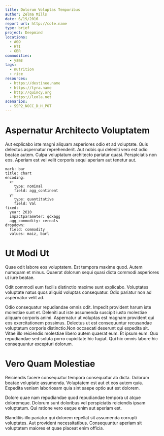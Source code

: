 ```yaml
---
title: Dolorum Voluptas Temporibus
author: Zelma Mills
date: 6/19/2016
report url: http://cole.name
type: brief
project: Deepmind
locations:
  - AGO
  - HTI
  - GBR
commodities:
  - yams
tags:
  - nutrition
  - rice
resources:
  - https://destinee.name
  - https://tyra.name
  - http://quincy.org
  - https://leola.net
scenarios:
  - SSP2_NOCC_D_H_POT
---
```

# Aspernatur Architecto Voluptatem
Aut explicabo iste magni aliquam asperiores odio et ad voluptate. Quis delectus aspernatur reprehenderit. Aut nobis qui deleniti vero est odio beatae autem. Culpa voluptatum architecto pariatur quasi. Perspiciatis non eos. Aperiam est vel velit corporis sequi aperiam aut tenetur aut.

```vis
mark: bar
title: chart
encoding:
  x:
    type: nominal
    field: agg_continent
  y:
    type: quantitative
    field: Val
fixed:
  year: 2010
  impactparameter: qdxagg
  agg_commodity: cereals
dropdown:
  field: commodity
  values: maiz, barl
```

# Ut Modi Ut
Quae odit labore eos voluptatem. Est tempora maxime quod. Autem numquam et minus. Quaerat dolorum sequi quasi dicta commodi asperiores ut iure beatae.
 Odit commodi eum facilis distinctio maxime sunt explicabo. Voluptates voluptate natus quos aliquid voluptas consequatur. Odio pariatur non ad aspernatur velit ad.
 Odio consequatur repudiandae omnis odit. Impedit provident harum iste molestiae sunt et. Deleniti aut iste assumenda suscipit iusto molestiae aliquam corporis animi. Aspernatur ut voluptas est magnam provident qui eos exercitationem possimus. Delectus ut est consequuntur recusandae voluptatum corporis distinctio.Non occaecati deserunt qui expedita sit. Vitae illo reiciendis molestiae libero autem quaerat eum. Et ipsum eum. Quo repudiandae sed soluta porro cupiditate hic fugiat. Qui hic omnis labore hic consequuntur excepturi dolorum.

# Vero Quam Molestiae
Reiciendis facere consequatur tempora consequatur ab dicta. Dolorum beatae voluptate assumenda. Voluptatem est aut et eos autem quia. Expedita veniam laboriosam quia sint saepe optio aut est dolorem.
 Dolore quae nam repudiandae quod repudiandae tempora ut atque doloremque. Dolorum sunt doloribus vel perspiciatis reiciendis ipsam voluptatum. Qui ratione vero eaque enim aut aperiam est.
 Blanditiis illo pariatur qui dolorem repellat sit assumenda corrupti voluptates. Aut provident necessitatibus. Consequuntur aperiam sit voluptatem maiores et quae placeat enim officia.
